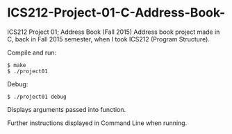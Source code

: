 # ICS212-Project-01-C-Address-Book-
ICS212 Project 01; Address Book (Fall 2015)
Address book project made in C, back in Fall 2015 semester, when I took ICS212 (Program Structure).

Compile and run:
```
$ make
$ ./project01
```

Debug:
```
$ ./project01 debug
```
Displays arguments passed into function.

Further instructions displayed in Command Line when running.
